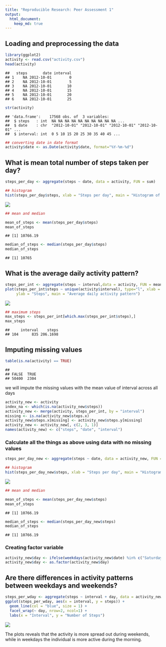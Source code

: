```yaml
---
title: "Reproducible Research: Peer Assessment 1"
output: 
  html_document:
    keep_md: true
---
```



## Loading and preprocessing the data

```r
library(ggplot2)
activity <- read.csv("activity.csv")
head(activity)
```

```
##   steps       date interval
## 1    NA 2012-10-01        0
## 2    NA 2012-10-01        5
## 3    NA 2012-10-01       10
## 4    NA 2012-10-01       15
## 5    NA 2012-10-01       20
## 6    NA 2012-10-01       25
```

```r
str(activity)
```

```
## 'data.frame':	17568 obs. of  3 variables:
##  $ steps   : int  NA NA NA NA NA NA NA NA NA NA ...
##  $ date    : chr  "2012-10-01" "2012-10-01" "2012-10-01" "2012-10-01" ...
##  $ interval: int  0 5 10 15 20 25 30 35 40 45 ...
```

```r
## converting date in date format
activity$date <- as.Date(activity$date, format="%Y-%m-%d")
```


## What is mean total number of steps taken per day?

```r
steps_per_day <- aggregate(steps ~ date, data = activity, FUN = sum)

## histogram
hist(steps_per_day$steps, xlab = "Steps per day", main = "Histogram of steps per day")
```

![](PA1_template_files/figure-html/unnamed-chunk-2-1.png)<!-- -->

```r
## mean and median

mean_of_steps <- mean(steps_per_day$steps)
mean_of_steps
```

```
## [1] 10766.19
```

```r
median_of_steps <- median(steps_per_day$steps)
median_of_steps
```

```
## [1] 10765
```


## What is the average daily activity pattern?

```r
steps_per_int <- aggregate(steps ~ interval,data = activity, FUN = mean, na.rm=T)
plot(steps_per_int$steps ~ unique(activity$interval), type="l", xlab = "5-min interval",
     ylab = "Steps", main = "Average daily activity pattern")
```

![](PA1_template_files/figure-html/unnamed-chunk-3-1.png)<!-- -->

```r
## maximum steps
max_steps <- steps_per_int[which.max(steps_per_int$steps),]
max_steps
```

```
##     interval    steps
## 104      835 206.1698
```


## Imputing missing values

```r
table(is.na(activity) == TRUE)
```

```
## 
## FALSE  TRUE 
## 50400  2304
```
we will impute the missing values with the mean value of interval across all days


```r
activity_new <- activity
index_na <- which(is.na(activity_new$steps))
activity_new <- merge(activity, steps_per_int, by = "interval")
missing <- is.na(activity_new$steps.x)
activity_new$steps.x[missing] <- activity_new$steps.y[missing]
activity_new <- activity_new[, c(2, 3, 1)]
names(activity_new) <- c("steps", "date", "interval")
```

### Calculate all the things as above using data with no missing values

```r
steps_per_day_new <- aggregate(steps ~ date, data = activity_new, FUN = sum)

## histogram
hist(steps_per_day_new$steps, xlab = "Steps per day", main = "Histogram of steps per day with new data")
```

![](PA1_template_files/figure-html/unnamed-chunk-6-1.png)<!-- -->

```r
## mean and median

mean_of_steps <- mean(steps_per_day_new$steps)
mean_of_steps
```

```
## [1] 10766.19
```

```r
median_of_steps <- median(steps_per_day_new$steps)
median_of_steps
```

```
## [1] 10766.19
```

### Creating factor variable

```r
activity_new$day <- ifelse(weekdays(activity_new$date) %in% c("Saturday", "Sunday"), "weekend", "weekday")
activity_new$day <- as.factor(activity_new$day)
```

## Are there differences in activity patterns between weekdays and weekends?

```r
steps_per_wday <- aggregate(steps ~ interval + day, data = activity_new, FUN = mean)
ggplot(steps_per_wday, aes(x = interval, y = steps)) + 
  geom_line(col = "blue", size = 1) + 
  facet_wrap(~ day, nrow=2, ncol=1) + 
  labs(x = "Interval", y = "Number of Steps")
```

![](PA1_template_files/figure-html/unnamed-chunk-8-1.png)<!-- -->

The plots reveals that the activity is more spread out during weekends, while in weekdays the individual is more active during the morning.
